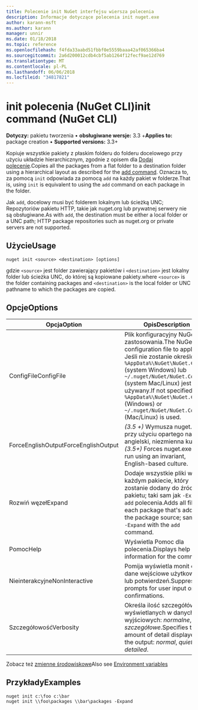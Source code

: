 ```yaml
---
title: Polecenie init NuGet interfejsu wiersza polecenia
description: Informacje dotyczące polecenia init nuget.exe
author: karann-msft
ms.author: karann
manager: unnir
ms.date: 01/18/2018
ms.topic: reference
ms.openlocfilehash: f4fda33aabd51fbbf0e5559baaa42af065366ba4
ms.sourcegitcommit: 2a6d200012cdb4cbf5ab1264f12fecf9ae12d769
ms.translationtype: MT
ms.contentlocale: pl-PL
ms.lasthandoff: 06/06/2018
ms.locfileid: "34817821"
---
```

# <a name="init-command-nuget-cli"></a><span data-ttu-id="a02b7-103">init polecenia (NuGet CLI)</span><span class="sxs-lookup"><span data-stu-id="a02b7-103">init command (NuGet CLI)</span></span>

<span data-ttu-id="a02b7-104">**Dotyczy:** pakietu tworzenia &bullet; **obsługiwane wersje:** 3.3 +</span><span class="sxs-lookup"><span data-stu-id="a02b7-104">**Applies to:** package creation &bullet; **Supported versions:** 3.3+</span></span>

<span data-ttu-id="a02b7-105">Kopiuje wszystkie pakiety z płaskim folderu do folderu docelowego przy użyciu układzie hierarchicznym, zgodnie z opisem dla [Dodaj polecenie](cli-ref-add.md).</span><span class="sxs-lookup"><span data-stu-id="a02b7-105">Copies all the packages from a flat folder to a destination folder using a hierarchical layout as described for the [add command](cli-ref-add.md).</span></span> <span data-ttu-id="a02b7-106">Oznacza to, za pomocą `init` odpowiada za pomocą `add` na każdy pakiet w folderze.</span><span class="sxs-lookup"><span data-stu-id="a02b7-106">That is, using `init` is equivalent to using the `add` command on each package in the folder.</span></span>

<span data-ttu-id="a02b7-107">Jak `add`, docelowy musi być folderem lokalnym lub ścieżką UNC; Repozytoriów pakietu HTTP, takie jak nuget.org lub prywatnej serwery nie są obsługiwane.</span><span class="sxs-lookup"><span data-stu-id="a02b7-107">As with `add`, the destination must be either a local folder or a UNC path; HTTP package repositories such as nuget.org or private servers are not supported.</span></span>

## <a name="usage"></a><span data-ttu-id="a02b7-108">Użycie</span><span class="sxs-lookup"><span data-stu-id="a02b7-108">Usage</span></span>

```cli
nuget init <source> <destination> [options]
```

<span data-ttu-id="a02b7-109">gdzie `<source>` jest folder zawierający pakietów i `<destination>` jest lokalny folder lub ścieżka UNC, do której są kopiowane pakiety.</span><span class="sxs-lookup"><span data-stu-id="a02b7-109">where `<source>` is the folder containing packages and `<destination>` is the local folder or UNC pathname to which the packages are copied.</span></span>

## <a name="options"></a><span data-ttu-id="a02b7-110">Opcje</span><span class="sxs-lookup"><span data-stu-id="a02b7-110">Options</span></span>

| <span data-ttu-id="a02b7-111">Opcja</span><span class="sxs-lookup"><span data-stu-id="a02b7-111">Option</span></span> | <span data-ttu-id="a02b7-112">Opis</span><span class="sxs-lookup"><span data-stu-id="a02b7-112">Description</span></span> |
| --- | --- |
| <span data-ttu-id="a02b7-113">ConfigFile</span><span class="sxs-lookup"><span data-stu-id="a02b7-113">ConfigFile</span></span> | <span data-ttu-id="a02b7-114">Plik konfiguracyjny NuGet do zastosowania.</span><span class="sxs-lookup"><span data-stu-id="a02b7-114">The NuGet configuration file to apply.</span></span> <span data-ttu-id="a02b7-115">Jeśli nie zostanie określony, `%AppData%\NuGet\NuGet.Config` (system Windows) lub `~/.nuget/NuGet/NuGet.Config` (system Mac/Linux) jest używany.</span><span class="sxs-lookup"><span data-stu-id="a02b7-115">If not specified, `%AppData%\NuGet\NuGet.Config` (Windows) or `~/.nuget/NuGet/NuGet.Config` (Mac/Linux) is used.</span></span>|
| <span data-ttu-id="a02b7-116">ForceEnglishOutput</span><span class="sxs-lookup"><span data-stu-id="a02b7-116">ForceEnglishOutput</span></span> | <span data-ttu-id="a02b7-117">*(3.5 +)* Wymusza nuget.exe przy użyciu opartego na język angielski, niezmienna kultura.</span><span class="sxs-lookup"><span data-stu-id="a02b7-117">*(3.5+)* Forces nuget.exe to run using an invariant, English-based culture.</span></span> |
| <span data-ttu-id="a02b7-118">Rozwiń węzeł</span><span class="sxs-lookup"><span data-stu-id="a02b7-118">Expand</span></span> | <span data-ttu-id="a02b7-119">Dodaje wszystkie pliki w każdym pakiecie, który zostanie dodany do źródła pakietu; taki sam jak `-Expand` z `add` polecenia.</span><span class="sxs-lookup"><span data-stu-id="a02b7-119">Adds all files in each package that's added to the package source; same as `-Expand` with the `add` command.</span></span> |
| <span data-ttu-id="a02b7-120">Pomoc</span><span class="sxs-lookup"><span data-stu-id="a02b7-120">Help</span></span> | <span data-ttu-id="a02b7-121">Wyświetla Pomoc dla polecenia.</span><span class="sxs-lookup"><span data-stu-id="a02b7-121">Displays help information for the command.</span></span> |
| <span data-ttu-id="a02b7-122">Nieinterakcyjne</span><span class="sxs-lookup"><span data-stu-id="a02b7-122">NonInteractive</span></span> | <span data-ttu-id="a02b7-123">Pomija wyświetla monit o dane wejściowe użytkownika lub potwierdzeń.</span><span class="sxs-lookup"><span data-stu-id="a02b7-123">Suppresses prompts for user input or confirmations.</span></span> |
| <span data-ttu-id="a02b7-124">Szczegółowość</span><span class="sxs-lookup"><span data-stu-id="a02b7-124">Verbosity</span></span> | <span data-ttu-id="a02b7-125">Określa ilość szczegółów wyświetlanych w danych wyjściowych: *normalne*, *quiet*, *szczegółowe*.</span><span class="sxs-lookup"><span data-stu-id="a02b7-125">Specifies the amount of detail displayed in the output: *normal*, *quiet*, *detailed*.</span></span> |

<span data-ttu-id="a02b7-126">Zobacz też [zmienne środowiskowe](cli-ref-environment-variables.md)</span><span class="sxs-lookup"><span data-stu-id="a02b7-126">Also see [Environment variables](cli-ref-environment-variables.md)</span></span>

## <a name="examples"></a><span data-ttu-id="a02b7-127">Przykłady</span><span class="sxs-lookup"><span data-stu-id="a02b7-127">Examples</span></span>

```cli
nuget init c:\foo c:\bar
nuget init \\foo\packages \\bar\packages -Expand
```
